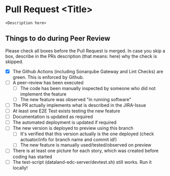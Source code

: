 # Pull Request \<Title>
`<Description here>`
## Things to do during Peer Review
Please check all boxes before the Pull Request is merged. In case you skip a box, describe in the PRs description (that means: here) why the check is skipped.
- [x] The Github Actions (including Sonarqube Gateway and Lint Checks) are green. This is enforced by Github.
- [ ] A peer-review has been executed
  - [ ] The code has been manually inspected by someone who did not implement the feature
  - [ ] The new feature was observed "in running software"
- [ ] The PR actually implements what is described in the JIRA-Issue
- [ ] At least one E2E Test exists testing the new feature
- [ ] Documentation is updated as required
- [ ] The automated deployment is updated if required
- [ ] The new version is deployed to preview using this branch
  - [ ] It's verified that this version actually is the one deployed (check actuator/info for branch name and commit id!)
  - [ ] The new feature is manually used/tested/observed on preview
- [ ] There is at least one picture for each story, which was created before coding has started
- [ ] The test-script (dataland-edc-server/devtest.sh) still works. Run it locally!